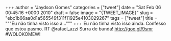 
+++
author = "Jaydson Gomes"
categories = ["tweet"]
date = "Sat Feb 06 00:45:16 +0000 2010"
draft = false
image = "{TWEET_IMAGE}"
slug = "ebc1b66aa0d1a565549f311f11925e4103029267"
tags = ["tweet"]
title = """Eu não tinha visto isso a..."""
+++
Eu não tinha visto isso ainda. Confesso que estou pasmo. RT @rafael_azzi Surra de bunda! http://goo.gl/9smr #WOLOKOMEW!
